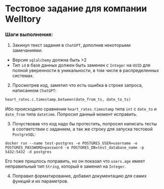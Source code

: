 # Тестовое задание для компании Welltory

### Шаги выполнения:
1) Закинул текст задания в `ChatGPT`, дополнив некоторыми замечаниями:
- Версия `sqlalchemy` должна быть >2
- Тип `id` в базе данных должен быть заменен с `Integer` на `UUID` для полной уверенности в уникальности, в том числе в распределенных системах.

2) Просмотрев код, заметил что есть ошибка в строке запроса, написанном `ChatGPT`:
```python
heart_rates.c.timestamp.between(date_from_ts, date_to_ts)
```
Ибо происходило сравнение `heart_rates.timestamp` типа `int` с `date_to` и `date_from` типа `datetime`. Попросил данный момент исправить.


3) Почуствовав что код надо бы протестить, попросил написать тесты в соответствии с заданием, а так же строку для запуска тестовой `PostgreSQL`:

```shell
docker run --name test-postgres -e POSTGRES_USER=username -e POSTGRES_PASSWORD=password -e POSTGRES_DB=test_database_name -p 5432:5432 -d postgres
```
Его тоже пришлось поправить, но он показал что `users.age` имеет неправильный тип `String`, который я заменил на `Integer`.

4) Поправил форматирование, добавил документацию для самих функций и их параметров.
